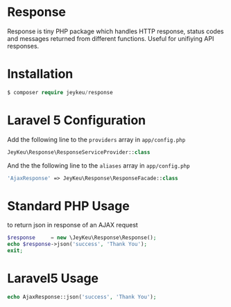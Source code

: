Response
===========
Response is tiny PHP package which handles HTTP response, status codes and messages returned from different functions. Useful for unifiying API responses.

Installation
============
```php
$ composer require jeykeu/response
```
Laravel 5 Configuration
==========

Add the following line to the `providers` array in `app/config.php`
````php
JeyKeu\Response\ResponseServiceProvider::class
````

And the the following line to the `aliases` array in `app/config.php`
````php
'AjaxResponse' => JeyKeu\Response\ResponseFacade::class
````

Standard PHP Usage
==========
to return json in response of an AJAX request
```php
$response     = new \JeyKeu\Response\Response();
echo $response->json('success', 'Thank You');
exit;
```

Laravel5 Usage
==========
````php
echo AjaxResponse::json('success', 'Thank You');

````

